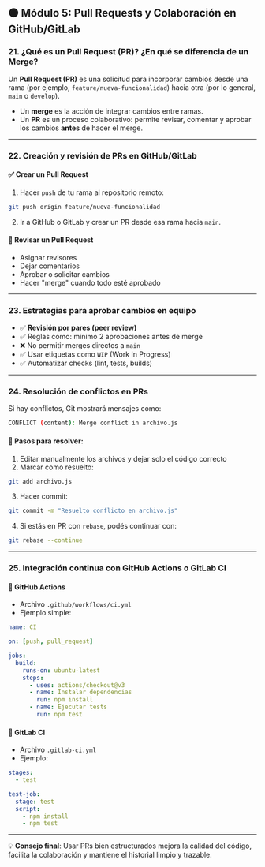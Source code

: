 ## 🟠 Módulo 5: Pull Requests y Colaboración en GitHub/GitLab

### 21. ¿Qué es un Pull Request (PR)? ¿En qué se diferencia de un Merge?

Un **Pull Request (PR)** es una solicitud para incorporar cambios desde una rama (por ejemplo, `feature/nueva-funcionalidad`) hacia otra (por lo general, `main` o `develop`).

- Un **merge** es la acción de integrar cambios entre ramas.
- Un **PR** es un proceso colaborativo: permite revisar, comentar y aprobar los cambios **antes** de hacer el merge.

---

### 22. Creación y revisión de PRs en GitHub/GitLab

#### ✅ Crear un Pull Request

1. Hacer `push` de tu rama al repositorio remoto:
```bash
git push origin feature/nueva-funcionalidad
```

2. Ir a GitHub o GitLab y crear un PR desde esa rama hacia `main`.

#### 👀 Revisar un Pull Request

- Asignar revisores
- Dejar comentarios
- Aprobar o solicitar cambios
- Hacer "merge" cuando todo esté aprobado

---

### 23. Estrategias para aprobar cambios en equipo

- ✅ **Revisión por pares (peer review)**
- ✅ Reglas como: mínimo 2 aprobaciones antes de merge
- ❌ No permitir merges directos a `main`
- ✅ Usar etiquetas como `WIP` (Work In Progress)
- ✅ Automatizar checks (lint, tests, builds)

---

### 24. Resolución de conflictos en PRs

Si hay conflictos, Git mostrará mensajes como:

```bash
CONFLICT (content): Merge conflict in archivo.js
```

#### 🔧 Pasos para resolver:

1. Editar manualmente los archivos y dejar solo el código correcto
2. Marcar como resuelto:
```bash
git add archivo.js
```

3. Hacer commit:
```bash
git commit -m "Resuelto conflicto en archivo.js"
```

4. Si estás en PR con `rebase`, podés continuar con:
```bash
git rebase --continue
```

---

### 25. Integración continua con GitHub Actions o GitLab CI

#### 🚀 GitHub Actions

- Archivo `.github/workflows/ci.yml`
- Ejemplo simple:

```yaml
name: CI

on: [push, pull_request]

jobs:
  build:
    runs-on: ubuntu-latest
    steps:
      - uses: actions/checkout@v3
      - name: Instalar dependencias
        run: npm install
      - name: Ejecutar tests
        run: npm test
```

#### 🚀 GitLab CI

- Archivo `.gitlab-ci.yml`
- Ejemplo:

```yaml
stages:
  - test

test-job:
  stage: test
  script:
    - npm install
    - npm test
```

---

💡 **Consejo final**: Usar PRs bien estructurados mejora la calidad del código, facilita la colaboración y mantiene el historial limpio y trazable.
